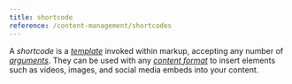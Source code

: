 ```yaml
---
title: shortcode
reference: /content-management/shortcodes
---
```


A _shortcode_ is a [_template_](g) invoked within markup, accepting any number of [_arguments_](g). They can be used with any [_content format_](g) to insert elements such as videos, images, and social media embeds into your content.
